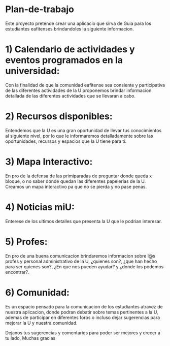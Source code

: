 # Plan-de-trabajo
Este proyecto pretende crear una aplicacio que sirva de Guia para los estudiantes eafitenses brindandoles la siguiente informacion.

# 1) Calendario de actividades y eventos programados en la universidad:
   Con la finalidad de que la comunidad eafitense sea consiente y participativa de las diferentes actividades de la U proponemos brindar informacion detallada de las diferentes actividades que se llevaran a cabo.
# 2) Recursos disponibles:
   Entendemos que la U es una gran oportunidad de llevar tus conocimientos al siguiente nivel, por lo que le informaremos detalladamente sobre las oportunidades, recursos y espacios que la U tiene para ti.
# 3) Mapa Interactivo:
   En pro de la defensa de las primiparadas de preguntar donde queda x bloque, o no saber donde quedan las diferentes papelerias de la U. Creamos un mapa interactivo pa que no se pierda y no pase penas.
# 4) Noticias miU:
   Enterese de los ultimos detalles que presenta la U que le podrian interesar.
# 5) Profes:
   En pro de una buena comunicacion brindaremos informacion sobre l@s profes y personal administrativo de la U,
   ¿quienes son?, ¿que han hecho para ser quienes son?, ¿En que nos pueden ayudar? y ¿donde los podemos encontrar?.
# 6) Comunidad:
   Es un espacio pensado para la comunicacion de los estudiantes atravez de nuestra aplicacion, donde podran debatir sobre temas pertinentes a la U, ademas de participar en diferentes foros o incluso dejar sugerencias para mejorar la U y nuestra comunidad.

Dejanos tus sugerencias y comentarios para poder ser mejores y crecer a tu lado, Muchas gracias
   
   
